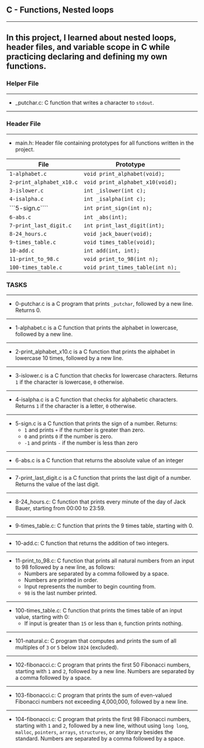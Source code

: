 ## C - Functions, Nested loops
-----------------------------------------------
In this project, I learned about nested loops, header files, and variable scope in C while practicing declaring and defining my own functions.
----------------------------------------------------------------
### Helper File
------------------------------------------------------------
* _putchar.c: C function that writes a character to ```stdout```.
-----------------------------------
### Header File
---------------------------------
* main.h: Header file containing prototypes for all functions written in the project.

|        File          		|      	  Prototype                  	|
| -------------------- 		| -----------------                    	|
| ```1-alphabet.c```    	| ```void print_alphabet(void);``` 	|
| ```2-print_alphabet_x10.c``` 	| ```void print_alphabet_x10(void);```  |
| ```3-islower.c```  		| ```int _islower(int c);```  		|
| ```4-isalpha.c```  		| ```int _isalpha(int c);```		|
| ```5-sign.c````		| ```int print_sign(int n);```		|
| ```6-abs.c```			| ```int _abs(int);```			|
| ```7-print_last_digit.c```    | ```int print_last_digit(int);```      |
| ```8-24_hours.c```            | ```void jack_bauer(void);```	  	|
| ```9-times_table.c```         | ```void times_table(void);```         |
| ```10-add.c```	        | ```int add(int, int);```		|
| ```11-print_to_98.c```        | ```void print_to_98(int n);```        |
| ```100-times_table.c```       | ```void print_times_table(int n);```  |

### TASKS
---------------------------------------------------
* 0-putchar.c is a C program that prints ```_putchar```, followed by a new line. Returns 0. 
-----------------------------------------------------
* 1-alphabet.c is a C function that prints the alphabet in lowercase, followed by a new line.
----------------------------------------------
* 2-print_alphabet_x10.c is a C function that prints the alphabet in lowercase 10 times, followed by a new line.
--------------------------------
* 3-islower.c is a C function that checks for lowercase characters. Returns ```1``` if the character is lowercase, ```0``` otherwise.
-------------------------------------------
* 4-isalpha.c is a C function that checks for alphabetic characters. Returns ```1``` if the character is a letter, ```0``` otherwise.
-----------------------------------------------
* 5-sign.c is a C function that prints the sign of a number. Returns:
	* ```1``` and prints ```+``` if the number is greater than zero.
	* ```0``` and prints ```0``` if the number is zero.
	* ```-1``` and prints ```-``` if the number is less than zero
---------------------------------------------------------
* 6-abs.c is a C function that returns the absolute value of an integer
------------------------------------------------
* 7-print_last_digit.c is a C function that prints the last digit of a number. Returns the value of the last digit.
----------------------------------------------------
* 8-24_hours.c: C function that prints every minute of the day of Jack Bauer, starting from 00:00 to 23:59.
--------------------------------------------------------------------------
* 9-times_table.c: C function that prints the 9 times table, starting with 0.
--------------------------------------------
* 10-add.c: C function that returns the addition of two integers.
--------------------------------------------------------
* 11-print_to_98.c: C function that prints all natural numbers from an input to 98 followed by a new line, as follows:
	* Numbers are separated by a comma followed by a space.
	* Numbers are printed in order.
	* Input represents the number to begin counting from.
	* ```98``` is the last number printed.
------------------------------------------------------------------
* 100-times_table.c: C function that prints the times table of an input value, starting with 0:
	* If input is greater than ```15``` or less than ```0```, function prints nothing.
------------------------------------------------------
* 101-natural.c: C program that computes and prints the sum of all multiples of ```3``` or ```5``` below ```1024``` (excluded).
-------------------------------------------------
* 102-fibonacci.c: C program that prints the first 50 Fibonacci numbers, starting with ```1``` and ```2```, followed by a new line. Numbers are separated by a comma followed by a space. 
-------------------------------------------------------------
* 103-fibonacci.c: C program that prints the sum of even-valued Fibonacci numbers not exceeding 4,000,000, followed by a new line.
-----------------------------------------------------------
* 104-fibonacci.c: C program that prints the first 98 Fibonacci numbers, starting with ```1``` and ```2```, followed by a new line, without using ```long long```, ```malloc```, ```pointers```, ```arrays```, ```structures```, or any library besides the standard. Numbers are separated by a comma followed by a space.
